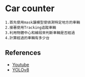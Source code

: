 # Car counter 

    1.首先使用mask讓模型使偵測特定地方的車輛
    2.接著使用Tracking追蹤車輛
    3.利用物體中心和線段來判斷車輛是否經過
    4.計算經過的車輛有多少台



## References

- [Youtube](https://www.youtube.com/watch?v=WgPbbWmnXJ8)
- [YOLOv8](https://github.com/ultralytics/ultralytics)
